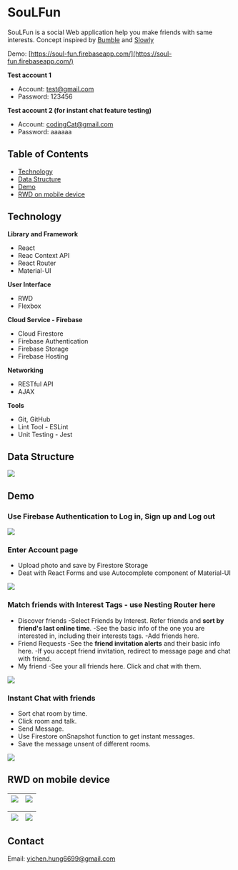 # SouLFun

SouLFun is a social Web application help you make friends with same interests. Concept inspired by [Bumble](https://bumble.com/) and [Slowly](https://www.getslowly.com/en/)

Demo: [https://soul-fun.firebaseapp.com/](https://soul-fun.firebaseapp.com/)


**Test account 1**
* Account: test@gmail.com
* Password: 123456

**Test account 2 (for instant chat feature testing)**
* Account: codingCat@gmail.com
* Password: aaaaaa

## Table of Contents
- [Technology](#Technology)
- [Data Structure](#DataStructure)
- [Demo](#Demo)
- [RWD on mobile device](#RWD-on-mobile-device)

## Technology
**Library and Framework**
* React 
* Reac Context API
* React Router
* Material-UI

**User Interface**
* RWD
* Flexbox

**Cloud Service - Firebase**
* Cloud Firestore
* Firebase Authentication
* Firebase Storage
* Firebase Hosting

**Networking**
* RESTful API
* AJAX

**Tools**
* Git, GitHub
* Lint Tool - ESLint
* Unit Testing - Jest

## Data Structure
![](https://i.imgur.com/E3vULMx.png)

## Demo
### Use Firebase Authentication to Log in, Sign up and Log out
![](https://i.imgur.com/yDasNNM.png)

### Enter Account page
* Upload photo and save by Firestore Storage
* Deat with React Forms and use Autocomplete component of Material-UI

![](https://i.imgur.com/XcFd4yz.png)

### Match friends with Interest Tags - use Nesting Router here

* Discover friends
-Select Friends by Interest. Refer friends and **sort by friend's last online time**.
-See the basic info of the one you are interested in, including their interests tags.
-Add friends here.
* Friend Requests
-See the **friend invitation alerts** and their basic info here.
-If you accept friend invitation, redirect to message page and chat with friend.
* My friend
-See your all friends here. Click and chat with them.

![](https://i.imgur.com/otMoOKW.gif)


### Instant Chat with friends
- Sort chat room by time.
- Click room and talk.
- Send Message. 
- Use Firestore onSnapshot function to get instant messages.
- Save the message unsent of different rooms.

![](https://i.imgur.com/V05D92U.gif)

## RWD on mobile device


| ![](https://i.imgur.com/FXSsv7W.png)| ![](https://i.imgur.com/EaWU9Hl.png) | 
| -------- | -------- | 

| ![](https://i.imgur.com/h6wdoZQ.png) | ![](https://i.imgur.com/4FF7oUT.png) | 
| -------- | -------- | 

## Contact
Email: yichen.hung6699@gmail.com
